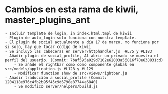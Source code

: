 # Cambios en esta rama de kiwii, master_plugins_ant

    - Incluir template de login, in index.html.tmpl de kiwii
    - Plugin de auto_login solo funciona con nuestra template.
    - El plugin de social actualmente a día 17 de marzo, no funciona por si solo, hay que tocar código de kiwii
    - Se incluyó las cabeceras en server/httphandler.js  #L75 y #L183
    - Añadir plugin de social_profile, Al abrir un privado se muestra el perfil del usuario. (Commit: 7baf595a029d7102e62003a56816f70e638831cd)  
        - Se añáde el rightbar como como componente global en src/models/application.js #L128 y #L129
        - Modificar function show de src/views/rightbar.js 
    - Añadir traducción a social_profile (Commit: 1204118e976c4fb2b95f45c9d6790e87744a6840)
        - Se modifico server/helpers/build.js
